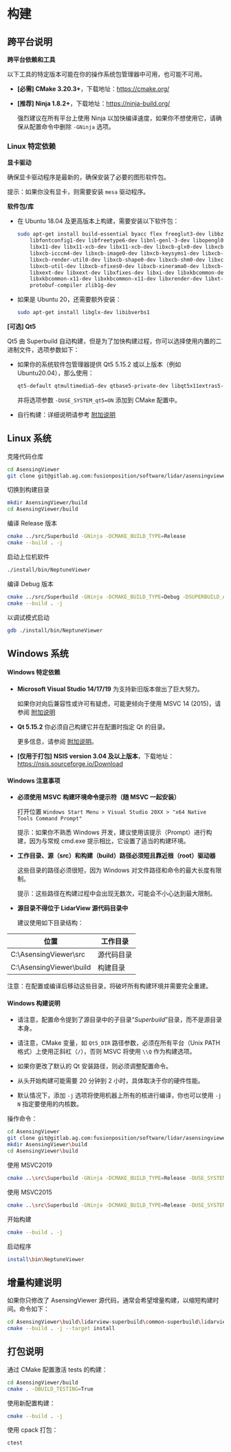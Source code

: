 # 构建

## 跨平台说明

**跨平台依赖和工具**

以下工具的特定版本可能在你的操作系统包管理器中可用，也可能不可用。

 - **[必需] CMake 3.20.3+**，下载地址：<https://cmake.org/>

 - **[推荐] Ninja 1.8.2+**，下载地址：<https://ninja-build.org/>

    强烈建议在所有平台上使用 Ninja 以加快编译速度，如果你不想使用它，请确保从配置命令中删除 `-GNinja` 选项。


### Linux 特定依赖

**显卡驱动**

确保显卡驱动程序是最新的，确保安装了必要的图形软件包。

提示：如果你没有显卡，则需要安装 `mesa` 驱动程序。

**软件包/库**

 - 在 Ubuntu 18.04 及更高版本上构建，需要安装以下软件包：

    ```bash
    sudo apt-get install build-essential byacc flex freeglut3-dev libbz2-dev libffi-dev \
        libfontconfig1-dev libfreetype6-dev libnl-genl-3-dev libopengl0 libprotobuf-dev \
        libx11-dev libx11-xcb-dev libx11-xcb-dev libxcb-glx0-dev libxcb-glx0-dev \
        libxcb-icccm4-dev libxcb-image0-dev libxcb-keysyms1-dev libxcb-randr0-dev \
        libxcb-render-util0-dev libxcb-shape0-dev libxcb-shm0-dev libxcb-sync-dev \
        libxcb-util-dev libxcb-xfixes0-dev libxcb-xinerama0-dev libxcb-xkb-dev libxcb1-dev \
        libxext-dev libxext-dev libxfixes-dev libxi-dev libxkbcommon-dev libxkbcommon-dev \
        libxkbcommon-x11-dev libxkbcommon-x11-dev libxrender-dev libxt-dev pkg-config \
        protobuf-compiler zlib1g-dev
    ```

 - 如果是 Ubuntu 20，还需要额外安装：

    ```bash
    sudo apt-get install libglx-dev libibverbs1
    ```



**[可选] Qt5**

Qt5 由 Superbuild 自动构建，但是为了加快构建过程，你可以选择使用内置的二进制文件，选项参数如下：

 - 如果你的系统软件包管理器提供 Qt5 5.15.2 或以上版本（例如 Ubuntu20.04），那么使用：

    ```bash
    qt5-default qtmultimedia5-dev qtbase5-private-dev libqt5x11extras5-dev libqt5svg5-dev qttools5-dev
    ```

    并将选项参数 `-DUSE_SYSTEM_qt5=ON` 添加到 CMake 配置中。

 - 自行构建：详细说明请参考 [附加说明](#qt-build)


## Linux 系统

克隆代码仓库

```bash
cd AsensingViewer
git clone git@gitlab.ag.com:fusionposition/software/lidar/asensingviewer.git --recurse-submodules src
```

切换到构建目录

```bash
mkdir AsensingViewer/build
cd AsensingViewer/build
```

编译 Release 版本

```bash
cmake ../src/Superbuild -GNinja -DCMAKE_BUILD_TYPE=Release
cmake --build . -j
```

启动上位机软件

```bash
./install/bin/NeptuneViewer
```

编译 Debug 版本

```bash
cmake ../src/Superbuild -GNinja -DCMAKE_BUILD_TYPE=Debug -DSUPERBUILD_ALLOW_DEBUG:BOOL=ON
cmake --build . -j
```

以调试模式启动

```bash
gdb ./install/bin/NeptuneViewer
```

## Windows 系统

#### Windows 特定依赖

 - **Microsoft Visual Studio 14/17/19** 为支持新旧版本做出了巨大努力。

    如果你对向后兼容性或许可有疑虑，可能更倾向于使用 MSVC 14 (2015)，请参阅 [附加说明](#msvc15-installer)

 - **Qt 5.15.2** 你必须自己构建它并在配置时指定 Qt 的目录。

    更多信息，请参阅 [附加说明](#qt-build)。

 - **[仅用于打包]** **NSIS version 3.04 及以上版本**，下载地址：<https://nsis.sourceforge.io/Download>

#### Windows 注意事项

 - **必须使用 MSVC 构建环境命令提示符（随 MSVC 一起安装）**

    打开位置 `Windows Start Menu > Visual Studio 20XX > "x64 Native Tools Command Prompt"`

    提示：如果你不熟悉 Windows 开发，建议使用该提示（Prompt）进行构建，因为与常规 cmd.exe 提示相比，它设置了适当的构建环境。

 - **工作目录、源（src）和构建（build）路径必须短且靠近根（root）驱动器**

    这些目录的路径必须很短，因为 Windows 对文件路径和命令的最大长度有限制。

    提示：这些路径在构建过程中会出现无数次，可能会不小心达到最大限制。

  - **源目录不得位于 LidarView 源代码目录中**

    建议使用如下目录结构：

| 位置      | 工作目录   |
| -------- | ---------- |
| C:\AsensingViewer\src   | 源代码目录 |
| C:\AsensingViewer\build | 构建目录   |

注意：在配置或编译后移动这些目录，将破坏所有构建环境并需要完全重建。

#### Windows 构建说明

 - 请注意，配置命令提到了源目录中的子目录“*Superbuild*”目录，而不是源目录本身。

 - 请注意，CMake 变量，如 `Qt5_DIR` 路径参数，必须在所有平台（Unix PATH 格式）上使用正斜杠（`/`），否则 MSVC 将使用 `\\Q` 作为构建选项。

 - 如果你更改了默认的 Qt 安装路径，则必须调整配置命令。

 - 从头开始构建可能需要 20 分钟到 2 小时，具体取决于你的硬件性能。

 - 默认情况下，添加 `-j` 选项将使用机器上所有的核进行编译，你也可以使用 `-j N` 指定要使用的内核数。

操作命令：

```bash
cd AsensingViewer
git clone git@gitlab.ag.com:fusionposition/software/lidar/asensingviewer.git --recurse-submodules src
mkdir AsensingViewer\build
cd AsensingViewer\build
```

使用 MSVC2019

```bash
cmake ..\src\Superbuild -GNinja -DCMAKE_BUILD_TYPE=Release -DUSE_SYSTEM_qt5=True -DQt5_DIR="C:/Qt/5.15.2/msvc2019_64/lib/cmake/Qt5"
```

使用 MSVC2015

```bash
cmake ..\src\Superbuild -GNinja -DCMAKE_BUILD_TYPE=Release -DUSE_SYSTEM_qt5=True -DQt5_DIR="C:/Qt/5.15.2/msvc2015_64/lib/cmake/Qt5"
```

开始构建

```bash
cmake --build . -j
```

启动程序

```bash
install\bin\NeptuneViewer
```

## 增量构建说明

如果你只修改了 AsensingViewer 源代码，通常会希望增量构建，以缩短构建时间。命令如下：

```bash
cd AsensingViewer\build\lidarview-superbuild\common-superbuild\lidarview\build
cmake --build . -j --target install
```


## 打包说明

通过 CMake 配置激活 tests 的构建：

```bash
cd AsensingViewer/build
cmake . -DBUILD_TESTING=True
```

使用新配置构建：

```bash
cmake --build . -j
```

使用 cpack 打包：

```bash
ctest
```
